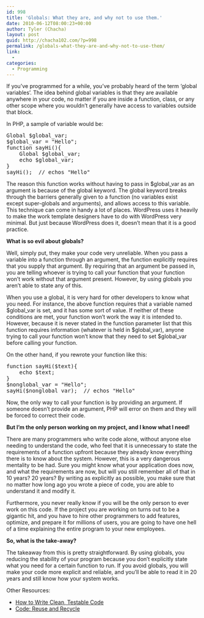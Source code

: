 ```yaml
---
id: 998
title: 'Globals: What they are, and why not to use them.'
date: 2010-06-12T08:00:23+00:00
author: Tyler (Chacha)
layout: post
guid: http://chacha102.com/?p=998
permalink: /globals-what-they-are-and-why-not-to-use-them/
link:
  - 
categories:
  - Programming
---
```

If you&#8217;ve programmed for a while, you&#8217;ve probably heard of the term &#8216;global variables&#8217;. The idea behind global variables is that they are available anywhere in your code, no matter if you are inside a function, class, or any other scope where you wouldn&#8217;t generally have access to variables outside that block.

In PHP, a sample of variable would be:

<pre>Global $global_var;
$global_var = "Hello";
function sayHi(){
    Global $global_var;
    echo $global_var;
}
sayHi();  // echos "Hello"</pre>

The reason this function works without having to pass in $global_var as an argument is because of the global keyword. The global keyword breaks through the barriers generally given to a function (no variables exist except super-globals and arguments), and allows access to this variable. This technique can come in handy a lot of places. WordPress uses it heavily to make the work template designers have to do with WordPress very minimal. But just because WordPress does it, doesn&#8217;t mean that it is a good practice.

**What is so evil about globals?**

Well, simply put, they make your code very unreliable. When you pass a variable into a function through an argument, the function explicitly requires that you supply that argument. By requiring that an argument be passed in, you are telling whoever is trying to call your function that your function won&#8217;t work without that argument present. However, by using globals you aren&#8217;t able to state any of this.

When you use a global, it is very hard for other developers to know what you need. For instance, the above function requires that a variable named $global\_var is set, and it has some sort of value. If neither of these conditions are met, your function won&#8217;t work the way it is intended to. However, because it is never stated in the function parameter list that this function requires information (whatever is held in $global\_var), anyone trying to call your function won&#8217;t know that they need to set $global_var before calling your function.

On the other hand, if you rewrote your function like this:

<pre>function sayHi($text){
    echo $text;
}
$nonglobal_var = "Hello";
sayHi($nonglobal_var);  // echos "Hello"</pre>

Now, the only way to call your function is by providing an argument. If someone doesn&#8217;t provide an argument, PHP will error on them and they will be forced to correct their code.

**But I&#8217;m the only person working on my project, and I know what I need!**

There are many programmers who write code alone, without anyone else needing to understand the code, who feel that it is unnecessary to state the requirements of a function upfront because they already know everything there is to know about the system. However, this is a very dangerous mentality to be had. Sure you might know what your application does now, and what the requirements are now, but will you still remember all of that in 10 years? 20 years? By writing as explicitly as possible, you make sure that no matter how long ago you wrote a piece of code, you are able to understand it and modify it.

Furthermore, you never really know if you will be the only person to ever work on this code. If the project you are working on turns out to be a gigantic hit, and you have to hire other programmers to add features, optimize, and prepare it for millions of users, you are going to have one hell of a time explaining the entire program to your new employees.

**So, what is the take-away?**

The takeaway from this is pretty straightforward. By using globals, you reducing the stability of your program because you don&#8217;t explicitly state what you need for a certain function to run. If you avoid globals, you will make your code more explicit and reliable, and you&#8217;ll be able to read it in 20 years and still know how your system works.

Other Resources: 

  * [How to Write Clean, Testable Code](http://chacha102.com/shares/how-to-write-clean-testable-code/)
  * [Code: Reuse and Recycle](http://chacha102.com/code-reuse-and-recycle/)